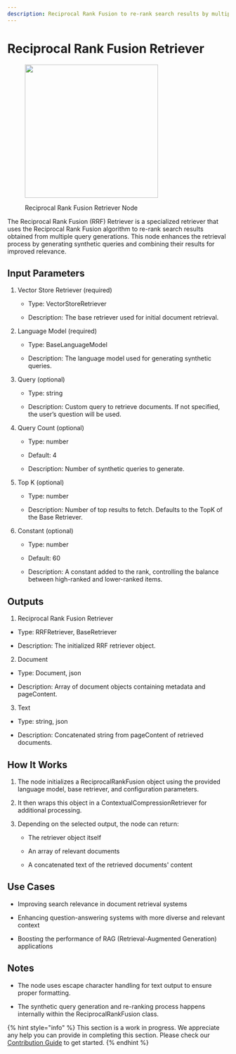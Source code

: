 ```yaml
---
description: Reciprocal Rank Fusion to re-rank search results by multiple query generation.
---
```


# Reciprocal Rank Fusion Retriever

<figure><img src="../../../.gitbook/assets/image (146).png" alt="" width="303"><figcaption><p>Reciprocal Rank Fusion Retriever Node</p></figcaption></figure>

The Reciprocal Rank Fusion (RRF) Retriever is a specialized retriever that uses the Reciprocal Rank Fusion algorithm to re-rank search results obtained from multiple query generations. This node enhances the retrieval process by generating synthetic queries and combining their results for improved relevance.

## Input Parameters

1. Vector Store Retriever (required)

    - Type: VectorStoreRetriever

    - Description: The base retriever used for initial document retrieval.

2. Language Model (required)

    - Type: BaseLanguageModel

    - Description: The language model used for generating synthetic queries.

3. Query (optional)

    - Type: string

    - Description: Custom query to retrieve documents. If not specified, the user’s question will be used.

4. Query Count (optional)

    - Type: number

    - Default: 4

    - Description: Number of synthetic queries to generate.

5. Top K (optional)

    - Type: number

    - Description: Number of top results to fetch. Defaults to the TopK of the Base Retriever.

6. Constant (optional)

    - Type: number

    - Default: 60

    - Description: A constant added to the rank, controlling the balance between high-ranked and lower-ranked items.


## Outputs

1. Reciprocal Rank Fusion Retriever

  - Type: RRFRetriever, BaseRetriever

  - Description: The initialized RRF retriever object.

2. Document

  - Type: Document, json

  - Description: Array of document objects containing metadata and pageContent.

3. Text

  - Type: string, json

  - Description: Concatenated string from pageContent of retrieved documents.


## How It Works

1. The node initializes a ReciprocalRankFusion object using the provided language model, base retriever, and configuration parameters.

2. It then wraps this object in a ContextualCompressionRetriever for additional processing.

3. Depending on the selected output, the node can return:

    - The retriever object itself

    - An array of relevant documents

    - A concatenated text of the retrieved documents' content


## Use Cases

- Improving search relevance in document retrieval systems

- Enhancing question-answering systems with more diverse and relevant context

- Boosting the performance of RAG (Retrieval-Augmented Generation) applications


## Notes

- The node uses escape character handling for text output to ensure proper formatting.

- The synthetic query generation and re-ranking process happens internally within the ReciprocalRankFusion class.

{% hint style="info" %}
This section is a work in progress. We appreciate any help you can provide in completing this section. Please check our [Contribution Guide](../../../contributing/) to get started.
{% endhint %}
